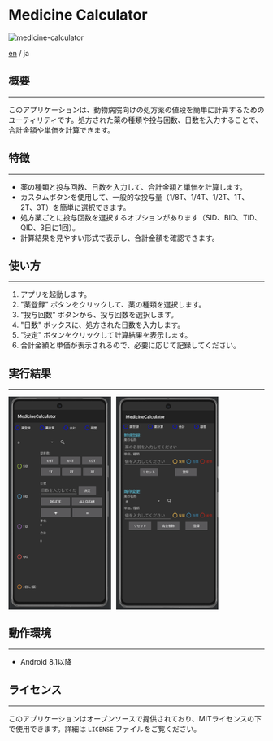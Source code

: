 # Medicine Calculator

![medicine-calculator](https://img.shields.io/badge/medicine-calculator-blue)

[en](./README.md) / ja


## 概要

---

このアプリケーションは、動物病院向けの処方薬の値段を簡単に計算するためのユーティリティです。処方された薬の種類や投与回数、日数を入力することで、合計金額や単価を計算できます。


## 特徴

---

- 薬の種類と投与回数、日数を入力して、合計金額と単価を計算します。
- カスタムボタンを使用して、一般的な投与量（1/8T、1/4T、1/2T、1T、2T、3T）を簡単に選択できます。
- 処方薬ごとに投与回数を選択するオプションがあります（SID、BID、TID、QID、3日に1回）。
- 計算結果を見やすい形式で表示し、合計金額を確認できます。


## 使い方

---

1. アプリを起動します。
2. "薬登録" ボタンをクリックして、薬の種類を選択します。
3. "投与回数" ボタンから、投与回数を選択します。
4. "日数" ボックスに、処方された日数を入力します。
5. "決定" ボタンをクリックして計算結果を表示します。
6. 合計金額と単価が表示されるので、必要に応じて記録してください。


## 実行結果

---

<div style="display: flex; flex-direction: row;">
  <img src="./figures/medicine_calculator_demo1.png" alt="demo1" style="width: 40%; margin-right: 10px;">
  <img src="./figures/medicine_calculator_demo2.png" alt="demo2" style="width: 40%;">
</div>


## 動作環境

---

- Android 8.1以降


## ライセンス

---

このアプリケーションはオープンソースで提供されており、MITライセンスの下で使用できます。詳細は `LICENSE` ファイルをご覧ください。
